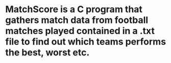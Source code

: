 # MatchScore is a C program that gathers match data from football matches played contained in a .txt file to find out which teams performs the best, worst etc.
